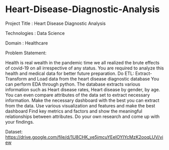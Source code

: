 # Heart-Disease-Diagnostic-Analysis

Project Title : Heart Disease Diagnostic Analysis
 
 Technologies : Data Science
 
 Domain : Healthcare

 Problem Statement:
 
 Health is real wealth in the pandemic time we all realized the brute effects of covid-19 on all
 irrespective of any status. You are required to analyze this health and medical data for better
 future preparation.
 Do ETL: Extract- Transform and Load data from the heart disease diagnostic database
 You can perform EDA through python. The database extracts various information such as
 Heart disease rates, Heart disease by gender, by age.
 You can even compare attributes of the data set to extract necessary information. Make the
 necessary dashboard with the best you can extract from the data. Use various visualization
 and features and make the best dashboard
 Find key metrics and factors and show the meaningful relationships between attributes.
 Do your own research and come up with your findings.

 Dataset: https://drive.google.com/file/d/1U8CHK_ye5jmcuYEeIOYIYcMzK2ooqLUV/view

 
